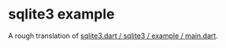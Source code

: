# sqlite3 example

A rough translation of [sqlite3.dart / sqlite3 / example / main.dart](https://github.com/simolus3/sqlite3.dart/blob/master/sqlite3/example/main.dart).
